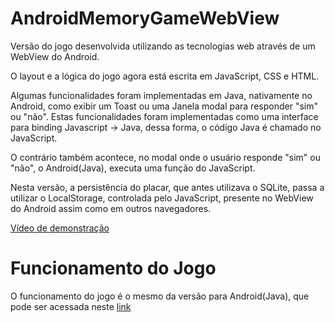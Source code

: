 # AndroidMemoryGameWebView
 
 Versão do jogo desenvolvida utilizando as tecnologias web através de um WebView do Android.
 
 O layout e a lógica do jogo agora está escrita em JavaScript, CSS e HTML.
 
 Algumas funcionalidades foram implementadas em Java, nativamente no Android, como exibir um Toast ou uma Janela modal para responder "sim" ou "não".
 Estas funcionalidades foram implementadas como uma interface para binding Javascript -> Java, dessa forma, o código Java é chamado no JavaScript.
 
 O contrário também acontece, no modal onde o usuário responde "sim" ou "não", o Android(Java), executa uma função do JavaScript.
 
 Nesta versão, a persistência do placar, que antes utilizava o SQLite, passa a utilizar o LocalStorage, controlada pelo JavaScript, presente no WebView do Android assim como em outros navegadores.
 
[Vídeo de demonstração](https://drive.google.com/file/d/19d-w_EkP4-R51_KZ4XITZm0iBrCNrAGE/view?usp=sharing)

# Funcionamento do Jogo
 O funcionamento do jogo é o mesmo da versão para Android(Java), que pode ser acessada neste [link](https://github.com/leuribeiru/AndroidMemoryGame)

